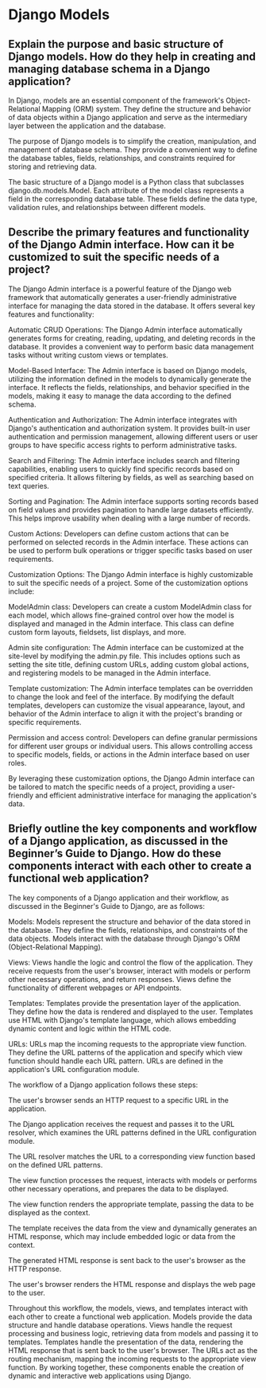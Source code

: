 # Django Models

## Explain the purpose and basic structure of Django models. How do they help in creating and managing database schema in a Django application?

In Django, models are an essential component of the framework's Object-Relational Mapping (ORM) system. They define the structure and behavior of data objects within a Django application and serve as the intermediary layer between the application and the database.

The purpose of Django models is to simplify the creation, manipulation, and management of database schema. They provide a convenient way to define the database tables, fields, relationships, and constraints required for storing and retrieving data.

The basic structure of a Django model is a Python class that subclasses django.db.models.Model. Each attribute of the model class represents a field in the corresponding database table. These fields define the data type, validation rules, and relationships between different models.

## Describe the primary features and functionality of the Django Admin interface. How can it be customized to suit the specific needs of a project?

The Django Admin interface is a powerful feature of the Django web framework that automatically generates a user-friendly administrative interface for managing the data stored in the database. It offers several key features and functionality:

Automatic CRUD Operations: The Django Admin interface automatically generates forms for creating, reading, updating, and deleting records in the database. It provides a convenient way to perform basic data management tasks without writing custom views or templates.

Model-Based Interface: The Admin interface is based on Django models, utilizing the information defined in the models to dynamically generate the interface. It reflects the fields, relationships, and behavior specified in the models, making it easy to manage the data according to the defined schema.

Authentication and Authorization: The Admin interface integrates with Django's authentication and authorization system. It provides built-in user authentication and permission management, allowing different users or user groups to have specific access rights to perform administrative tasks.

Search and Filtering: The Admin interface includes search and filtering capabilities, enabling users to quickly find specific records based on specified criteria. It allows filtering by fields, as well as searching based on text queries.

Sorting and Pagination: The Admin interface supports sorting records based on field values and provides pagination to handle large datasets efficiently. This helps improve usability when dealing with a large number of records.

Custom Actions: Developers can define custom actions that can be performed on selected records in the Admin interface. These actions can be used to perform bulk operations or trigger specific tasks based on user requirements.

Customization Options: The Django Admin interface is highly customizable to suit the specific needs of a project. Some of the customization options include:

ModelAdmin class: Developers can create a custom ModelAdmin class for each model, which allows fine-grained control over how the model is displayed and managed in the Admin interface. This class can define custom form layouts, fieldsets, list displays, and more.

Admin site configuration: The Admin interface can be customized at the site-level by modifying the admin.py file. This includes options such as setting the site title, defining custom URLs, adding custom global actions, and registering models to be managed in the Admin interface.

Template customization: The Admin interface templates can be overridden to change the look and feel of the interface. By modifying the default templates, developers can customize the visual appearance, layout, and behavior of the Admin interface to align it with the project's branding or specific requirements.

Permission and access control: Developers can define granular permissions for different user groups or individual users. This allows controlling access to specific models, fields, or actions in the Admin interface based on user roles.

By leveraging these customization options, the Django Admin interface can be tailored to match the specific needs of a project, providing a user-friendly and efficient administrative interface for managing the application's data.

## Briefly outline the key components and workflow of a Django application, as discussed in the Beginner’s Guide to Django. How do these components interact with each other to create a functional web application?

The key components of a Django application and their workflow, as discussed in the Beginner's Guide to Django, are as follows:

Models: Models represent the structure and behavior of the data stored in the database. They define the fields, relationships, and constraints of the data objects. Models interact with the database through Django's ORM (Object-Relational Mapping).

Views: Views handle the logic and control the flow of the application. They receive requests from the user's browser, interact with models or perform other necessary operations, and return responses. Views define the functionality of different webpages or API endpoints.

Templates: Templates provide the presentation layer of the application. They define how the data is rendered and displayed to the user. Templates use HTML with Django's template language, which allows embedding dynamic content and logic within the HTML code.

URLs: URLs map the incoming requests to the appropriate view function. They define the URL patterns of the application and specify which view function should handle each URL pattern. URLs are defined in the application's URL configuration module.

The workflow of a Django application follows these steps:

The user's browser sends an HTTP request to a specific URL in the application.

The Django application receives the request and passes it to the URL resolver, which examines the URL patterns defined in the URL configuration module.

The URL resolver matches the URL to a corresponding view function based on the defined URL patterns.

The view function processes the request, interacts with models or performs other necessary operations, and prepares the data to be displayed.

The view function renders the appropriate template, passing the data to be displayed as the context.

The template receives the data from the view and dynamically generates an HTML response, which may include embedded logic or data from the context.

The generated HTML response is sent back to the user's browser as the HTTP response.

The user's browser renders the HTML response and displays the web page to the user.

Throughout this workflow, the models, views, and templates interact with each other to create a functional web application. Models provide the data structure and handle database operations. Views handle the request processing and business logic, retrieving data from models and passing it to templates. Templates handle the presentation of the data, rendering the HTML response that is sent back to the user's browser. The URLs act as the routing mechanism, mapping the incoming requests to the appropriate view function. By working together, these components enable the creation of dynamic and interactive web applications using Django.